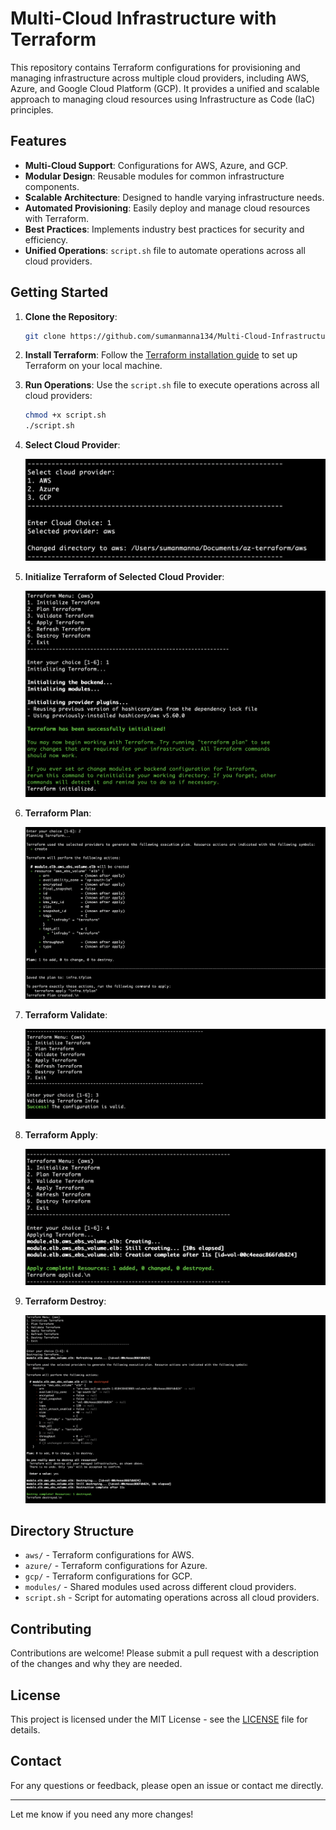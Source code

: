 # Multi-Cloud Infrastructure with Terraform

This repository contains Terraform configurations for provisioning and managing infrastructure across multiple cloud providers, including AWS, Azure, and Google Cloud Platform (GCP). It provides a unified and scalable approach to managing cloud resources using Infrastructure as Code (IaC) principles.

## Features

- **Multi-Cloud Support**: Configurations for AWS, Azure, and GCP.
- **Modular Design**: Reusable modules for common infrastructure components.
- **Scalable Architecture**: Designed to handle varying infrastructure needs.
- **Automated Provisioning**: Easily deploy and manage cloud resources with Terraform.
- **Best Practices**: Implements industry best practices for security and efficiency.
- **Unified Operations**: `script.sh` file to automate operations across all cloud providers.

## Getting Started

1. **Clone the Repository**:

   ```bash
   git clone https://github.com/sumanmanna134/Multi-Cloud-Infrastructure-Terraform.git
   ```

2. **Install Terraform**: Follow the [Terraform installation guide](https://learn.hashicorp.com/terraform/getting-started/install) to set up Terraform on your local machine.

3. **Run Operations**: Use the `script.sh` file to execute operations across all cloud providers:

   ```bash
   chmod +x script.sh
   ./script.sh
   ```

4. **Select Cloud Provider**:

   ![alt text](images/Start.png)

5. **Initialize Terraform of Selected Cloud Provider**:

   ![alt text](images/Init.png)

6. **Terraform Plan**:

   ![alt text](images/Plan.png)

7. **Terraform Validate**:

   ![alt text](images/Validate.png)

8. **Terraform Apply**:

   ![alt text](images/Apply.png)

9. **Terraform Destroy**:

   ![alt text](images/Destroy.png)

## Directory Structure

- `aws/` - Terraform configurations for AWS.
- `azure/` - Terraform configurations for Azure.
- `gcp/` - Terraform configurations for GCP.
- `modules/` - Shared modules used across different cloud providers.
- `script.sh` - Script for automating operations across all cloud providers.

## Contributing

Contributions are welcome! Please submit a pull request with a description of the changes and why they are needed.

## License

This project is licensed under the MIT License - see the [LICENSE](LICENSE) file for details.

## Contact

For any questions or feedback, please open an issue or contact me directly.

---

Let me know if you need any more changes!

